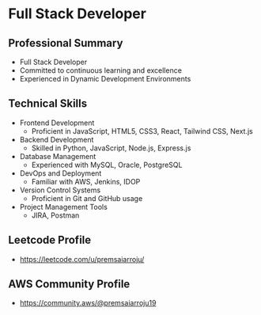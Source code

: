 # Full Stack Developer

## Professional Summary
- Full Stack Developer
- Committed to continuous learning and excellence
- Experienced in Dynamic Development Environments

## Technical Skills
- Frontend Development
  - Proficient in JavaScript, HTML5, CSS3, React, Tailwind CSS, Next.js
- Backend Development
  - Skilled in Python, JavaScript, Node.js, Express.js
- Database Management
  - Experienced with MySQL, Oracle, PostgreSQL
- DevOps and Deployment
  - Familiar with AWS, Jenkins, IDOP
- Version Control Systems
  - Proficient in Git and GitHub usage
- Project Management Tools
  - JIRA, Postman

## Leetcode Profile
- https://leetcode.com/u/premsaiarroju/

## AWS Community Profile
- https://community.aws/@premsaiarroju19
